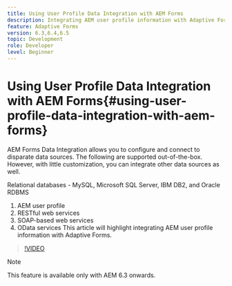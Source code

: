 ```yaml
---
title: Using User Profile Data Integration with AEM Forms
description: Integrating AEM user profile information with Adaptive Forms
feature: Adaptive Forms
version: 6.3,6.4,6.5
topic: Development
role: Developer
level: Beginner
---
```


# Using User Profile Data Integration with AEM Forms{#using-user-profile-data-integration-with-aem-forms}

AEM Forms Data Integration allows you to configure and connect to disparate data sources. The following are supported out-of-the-box. However, with little customization, you can integrate other data sources as well.

Relational databases - MySQL, Microsoft SQL Server, IBM DB2, and Oracle RDBMS

1. AEM user profile
1. RESTful web services
1. SOAP-based web services
1. OData services
This article will highlight integrating AEM user profile information with Adaptive Forms.

>[!VIDEO](https://video.tv.adobe.com/v/17432/?quality=9&learn=on)

>[!NOTE]
>
>This feature is available only with AEM 6.3 onwards.

